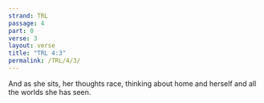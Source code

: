 ```yaml
---
strand: TRL
passage: 4
part: 0
verse: 3
layout: verse
title: "TRL 4:3"
permalink: /TRL/4/3/
---
```

And as she sits, her thoughts race, thinking about home and herself and all the worlds she has seen.
